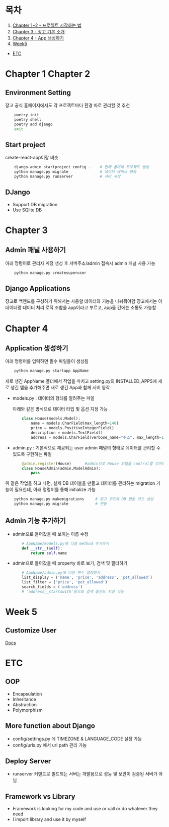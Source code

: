 # 목차

1. [Chapter 1~2 - 프로젝트 시작하는 법](#chapter-1-chapter-2)
2. [Chapter 3 - 장고 기본 소개](#chapter-3)
3. [Chapter 4 - App 생성하기](#chapter-4)
4. [Week5](#chapter-5)

-   [ETC](#etc)

# Chapter 1 Chapter 2

## Environment Setting

장고 공식 홈페이지에서도 각 프로젝트마다 환경 따로 관리할 것 추천

```bash
    poetry init
    poetry shell
    poetry add django
    exit
```

## Start project

create-react-app이랑 비슷

```bash
    django-admin startproject config .    # 현재 폴더에 프로젝트 생성
    python manage.py migrate              # 데이터 베이스 연동
    python manage.py runserver            # 서버 시작
```

## DJango

-   Support DB migration
-   Use SQlite DB

# Chapter 3

## Admin 패널 사용하기

아래 명령어로 관리자 계정 생성 후 서버주소/admin 접속시 admin 패널 사용 가능

```bash
    python manage.py createsuperuser
```

## Django Applications

장고로 백엔드를 구성하기 위해서는 사용할 데이터와 기능을 나눠줘야함
장고에서는 이 데이터랑 데이터 처리 로직 조합을 app이라고 부르고, app들 간에는 소통도 가능함

# Chapter 4

## Application 생성하기

아래 명령어를 입력하면 필수 파일들이 생성됨

```bash
    python manage.py startapp AppName
```

새로 생긴 AppName 폴더에서 작업을 마치고 setting.py의 INSTALLED_APPS에 새로 생긴 앱을 추가해주면 새로 생긴 App과 함께 서버 동작

-   models.py : 데이터의 형태를 알려주는 파일

    아래와 같은 방식으로 데이터 타입 및 옵션 지정 가능

    ```python
        class House(models.Model):
            name = models.CharField(max_length=140)
            price = models.PositiveIntegerField()
            description = models.TextField()
            address = models.CharField(verbose_name="주소", max_length=140, help_text="도로명주소로 작성하시오")

    ```

-   admin.py : 기본적으로 제공되는 user admin 패널의 형태로 데이터를 관리할 수 있도록 구현하는 파일
    ```python
        @admin.register(House)      #admin으로 House 모델을 control할 것이라고 알려주는 decorator
        class HouseAdmin(admin.ModelAdmin):
            pass
    ```

위 같은 작업을 하고 나면, 실제 DB 테이블을 만들고 데이터를 관리하는 migration 기능이 필요한데, 아래 명령어를 통해 initialize 가능

```bash
    python manage.py makemigrations     # 장고 코드와 DB 연동 코드 생성
    python manage.py migrate            # 연동
```

## Admin 기능 추가하기

-   admin으로 들어갔을 때 보이는 이름 수정
    ```python
        # AppName/models.py에 다음 method 추가하기
        def __str__(self):
            return self.name
    ```
-   admin으로 들어갔을 때 property 바로 보기, 검색 및 필터하기

    ```python
        # AppName/admin.py에 다음 변수 설정하기
        list_display = ('name', 'price', 'address', 'pet_allowed')
        list_filter = ('price', 'pet_allowed')
        search_fields = ('address')
        # 'address__startswith'등으로 검색 옵션도 지정 가능
    ```

# Week 5

## Customize User

[Docs](#https://docs.djangoproject.com/ko/4.1/topics/auth/customizing/)

# ETC

## OOP

-   Encapsulation
-   Inheritance
-   Abstraction
-   Polymorphism

## More function about Django

-   config/settings.py 에 TIMEZONE & LANGUAGE_CODE 설정 가능
-   config/urls.py 에서 url path 관리 가능

## Deploy Server

-   runserver 커맨드로 빌드되는 서버는 개발용으로 성능 및 보안이 검증된 서버가 아님

## Framework vs Library

-   Framework is looking for my code and use or call or do whatever they need
-   I import library and use it by myself
